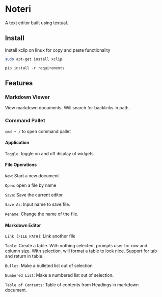 # Noteri
A text editor built using textual.

## Install

Install xclip on linux for copy and paste functionality

```bash
sudo apt-get install xclip
```

```
pip install -r requirements
```

## Features

### Markdown Viewer

View markdown documents. Will search for backlinks in path.

### Command Pallet

`cmd + /` to open command pallet

#### Application

`Toggle`: toggle on and off display of widgets


#### File Operations
`New`: Start a new document

`Open`: open a file by name

`Save`: Save the current editor

`Save As`: Input name to save file.

`Rename`: Change the name of the file.

#### Markdown Editor
`Link [FILE PATH]`: Link another file

`Table`: Create a table. With nothing selected, prompts user for row and column size. With selection, will format a table to look nice. Support for tab and return in table.

`Bullet`: Make a bulleted list out of selection

`Numbered List`: Make a numbered list out of selection.

`Table of Contents`: Table of contents from Headings in markdown document.


